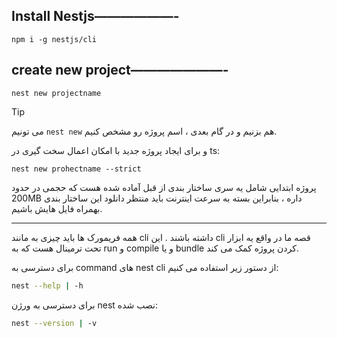 ## Install Nestjs——————-

```tsx
npm i -g nestjs/cli
```

## create new project———————-

```tsx
nest new projectname
```

>[!tip]
 >می تونیم `nest new` هم بزنیم و در گام بعدی ، اسم پروژه رو مشخص کنیم.

و برای ایجاد پروژه جدید با امکان اعمال سخت گیری در ts:

```tsx
nest new prohectname --strict
```

پروژه ابتدایی شامل یه سری ساختار بندی از قبل آماده شده هست که حجمی در حدود 200MB داره ، بنابراین بسته به سرعت اینترنت باید منتظر دانلود این ساختار بندی بهمراه فایل هایش باشیم.

---
همه فریمورک ها باید چیزی به مانند cli داشته باشند .
این cli قصه ما در واقع یه ابزار تحت ترمینال هست که به run و compile و یا bundle کردن پروژه کمک می کند.

برای دسترسی به command های nest cli از دستور زیر استفاده می کنیم:

```bash
nest --help | -h
```

برای دسترسی به ورژن nest نصب شده:

```bash
nest --version | -v
```

